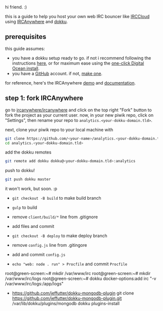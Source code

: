 hi friend. :)


this is a guide to help you host your own web IRC bouncer like [IRCCloud](https://www.irccloud.com/) using [IRCAnywhere](http://ircanywhere.com/) and [dokku](https://github.com/progrium/dokku).


## prerequisites

this guide assumes:

- you have a dokku setup ready to go. if not i recommend following the instructions [here](https://github.com/progrium/dokku#installing), or for maximum ease using the [one-click Digital Ocean install](https://www.digitalocean.com/community/tutorials/how-to-use-the-digitalocean-dokku-application).
- you have a [GitHub](https://github.com) account. if not, [make one](https://github.com/join).

for reference, here's the IRCAnywhere [demo](http://try.ircanywhere.com/) and [documentation](http://docs.ircanywhere.com/en/latest/).


## step 1: fork IRCAnywhere

go to [ircanywhere/ircanywhere](https://github.com/ircanywhere/ircanywhere) and click on the top right "Fork" button to fork the project as your current user. now, in your new piwik repo, click on "Settings", then rename your repo to `analytics.<your-dokku-domain.tld>`.

next, clone your piwik repo to your local machine with

```bash
git clone https://github.com/<your-name>/analytics.<your-dokku-domain.tld>
cd analytics.<your-dokku-domain.tld>
```

add the dokku remotes

```bash
git remote add dokku dokku@<your-dokku-domain.tld>:analytics
```

push to dokku!

```bash
git push dokku master
```

it won't work, but soon. :p

- `git checkout -B build` to make build branch
- `gulp` to build
- remove `client/build/*` line from .gitignore
- add files and commit

- `git checkout -B deploy` to make deploy branch
- remove `config.js` line from .gitingore
- add and commit `config.js`
- `echo "web: node . run" > Procfile` and commit `Procfile`

root@green-screen:~# mkdir /var/www/irc
root@green-screen:~# mkdir /var/www/irc/logs
root@green-screen:~# dokku docker-options:add irc "-v /var/www/irc/logs:/app/logs"

- https://github.com/jeffutter/dokku-mongodb-plugin
git clone https://github.com/jeffutter/dokku-mongodb-plugin.git /var/lib/dokku/plugins/mongodb
dokku plugins-install
